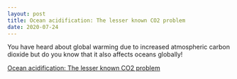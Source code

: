 ```yaml
---
layout: post
title: Ocean acidification: The lesser known CO2 problem 
date: 2020-07-24
---
```


You have heard about global warming due to increased atmospheric carbon dioxide  but do you know that it also affects oceans globally!

[Ocean acidification: The lesser known CO2 problem](https://oceanbites.org/ocean-acidification-the-lesser-known-co2-problem/) 

